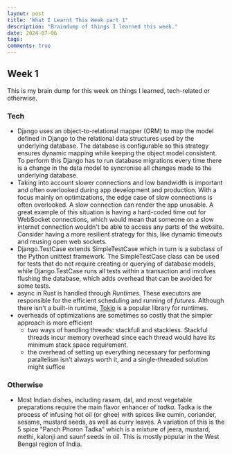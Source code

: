 ```yaml
---
layout: post
title: "What I Learnt This Week part 1"
description: "Braindump of things I learned this week."
date: 2024-07-06
tags: 
comments: true
---
```


## Week 1

This is my brain dump for this week on things I learned, tech-related or otherwise.

### Tech

- Django uses an object-to-relational mapper (ORM) to map the model defined in Django to the relational data structures used by the underlying database. The database is configurable so this strategy ensures dynamic mapping while keeping the object model consistent. To perform this Django has to run database migrations every time there is a change in the data model to syncronise all changes made to the underlying database.
- Taking into account slower connections and low bandwidth is important and often overlooked during app development and production. With a focus mainly on optimizations, the edge case of slow connections is often overlooked. A slow connection can render the app unusable. A great example of this situation is having a hard-coded time out for WebSocket connections, which would mean that someone on a slow internet connection wouldn't be able to access any parts of the website. Consider having a more resilient strategy for this, like dynamic timeouts and reusing open web sockets.
- Django.TestCase extends SimpleTestCase which in turn is a subclass of the Python unittest framework. The SimpleTestCase class can be used for tests that do not require creating or querying of database models, while Django.TestCase runs all tests within a transaction and involves flushing the database, which adds overhead that can be avoided for some tests.
- async in Rust is handled through *Runtimes*. These executors are responsible for the efficient scheduling and running of *futures*. Although there isn't a built-in runtime, [Tokio](https://tokio.rs/) is a popular library for runtimes.
- overheads of optimizations are sometimes so costly that the simpler approach is more efficient
	- two ways of handling threads: stackfull and stackless. Stackful threads incur memory overhead since each thread would have its minimum stack space requirement.
	- the overhead of setting up everything necessary for performing parallelism isn't always worth it, and a single-threaded solution might suffice

### Otherwise

- Most Indian dishes, including rasam, dal, and most vegetable preparations require the main flavor enhancer of _tadka_. Tadka is the process of infusing hot oil (or ghee) with spices like cumin, coriander, sesame, mustard seeds, as well as curry leaves. A variation of this is the 5 spice "Panch Phoron Tadka" which is a mixture of jeera, mustard, methi, kalonji and saunf seeds in oil. This is mostly popular in the West Bengal region of India.